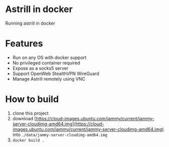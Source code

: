 # Astrill in docker
Running astrill in docker

# Features
- Run on any OS with docker support
- No privileged container required
- Expose as a socks5 server
- Support OpenWeb StealthVPN WireGuard
- Manage Astrill remotely using VNC

# How to build

1. clone this project
2. download [https://cloud-images.ubuntu.com/jammy/current/jammy-server-cloudimg-amd64.img](https://cloud-images.ubuntu.com/jammy/current/jammy-server-cloudimg-amd64.img) into `./data/jammy-server-cloudimg-amd64.img`
3. `docker build .`

